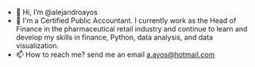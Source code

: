 - 👋 Hi, I’m @alejandroayos
- 🌱 I'm a Certified Public Accountant. I currently work as the Head of Finance in the pharmaceutical retail industry and continue to learn and develop my skills in finance, Python, data analysis, and data visualization.
- 📫 How to reach me? send me an email a.ayos@hotmail.com


